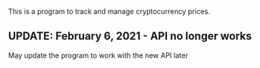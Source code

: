 ﻿This is a program to track and manage cryptocurrency prices. 
 
 ## UPDATE: February 6, 2021 - API no longer works
 May update the program to work with the new API later
